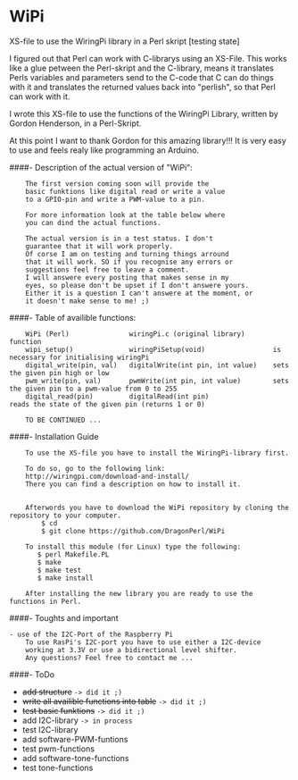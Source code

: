 # WiPi
XS-file to use the WiringPi library in a Perl skript [testing state]

I figured out that Perl can work with C-librarys using an XS-File.
This works like a glue petween the Perl-skript and the C-library, means it translates 
Perls variables and parameters send to the C-code that C can do things with it and 
translates the returned values back into "perlish", so that Perl can work with it.

I wrote this XS-file to use the functions of the WiringPi Library, written by Gordon Henderson, in a Perl-Skript. 

At this point I want to thank Gordon for this amazing library!!!
It is very easy to use and feels realy like programming an Arduino. 



####- Description of the actual version of "WiPi":
```    
    The first version coming soon will provide the 
    basic funktions like digital read or write a value 
    to a GPIO-pin and write a PWM-value to a pin. 
    
    For more information look at the table below where
    you can dind the actual functions. 
    
    The actual version is in a test status. I don't 
    guarantee that it will work properly.
    Of corse I am on testing and turning things arround 
    that it will work. SO if you recognise any errors or 
    suggestions feel free to leave a comment.
    I will answere every posting that makes sense in my 
    eyes, so please don't be upset if I don't answere yours. 
    Either it is a question I can't answere at the moment, or 
    it doesn't make sense to me! ;)
```


####- Table of availible functions:
```
    WiPi (Perl)               wiringPi.c (original library)       function
    wipi_setup()              wiringPiSetup(void)                 is necessary for initialising wiringPi
    digital_write(pin, val)   digitalWrite(int pin, int value)    sets the given pin high or low  
    pwm_write(pin, val)       pwmWrite(int pin, int value)        sets the given pin to a pwm-value from 0 to 255
    digital_read(pin)         digitalRead(int pin)                reads the state of the given pin (returns 1 or 0)
    
    TO BE CONTINUED ...
```

####- Installation Guide
```    
    To use the XS-file you have to install the WiringPi-library first. 
    
    To do so, go to the following link: 
    http://wiringpi.com/download-and-install/
    There you can find a description on how to install it. 
    
    
    Afterwords you have to download the WiPi repository by cloning the repository to your computer.
        $ cd     
        $ git clone https://github.com/DragonPerl/WiPi
    
    To install this module (for Linux) type the following:
       $ perl Makefile.PL
       $ make
       $ make test
       $ make install
    
    After installing the new library you are ready to use the functions in Perl.
```


####- Toughts and important
```
- use of the I2C-Port of the Raspberry Pi
    To use RasPi's I2C-port you have to use either a I2C-device 
    working at 3.3V or use a bidirectional level shifter.
    Any questions? Feel free to contact me ...

```

####- ToDo
- ~~add structure~~ `-> did it ;)` 
- ~~write all availible functions into table~~ `-> did it ;)`
- ~~test basic funktions~~ `-> did it ;)`
- add I2C-library `-> in process`
- test I2C-library
- add software-PWM-funtions
- test pwm-functions
- add software-tone-functions
- test tone-functions
